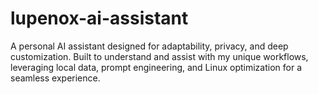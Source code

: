 # lupenox-ai-assistant
A personal AI assistant designed for adaptability, privacy, and deep customization. Built to understand and assist with my unique workflows, leveraging local data, prompt engineering, and Linux optimization for a seamless experience.
